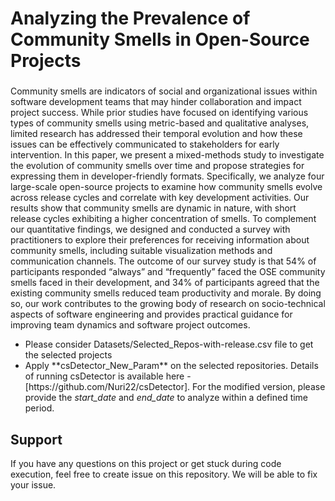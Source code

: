 # Analyzing the Prevalence of Community Smells in Open-Source Projects

### 
Community smells are indicators of social and organizational issues within software development
teams that may hinder collaboration and impact project success. While prior studies have focused
on identifying various types of community smells using metric-based and qualitative analyses, limited
research has addressed their temporal evolution and how these issues can be effectively communicated to
stakeholders for early intervention. In this paper, we present a mixed-methods study to investigate the
evolution of community smells over time and propose strategies for expressing them in developer-friendly
formats. Specifically, we analyze four large-scale open-source projects to examine how community smells
evolve across release cycles and correlate with key development activities. Our results show that community
smells are dynamic in nature, with short release cycles exhibiting a higher concentration of smells.
To complement our quantitative findings, we designed and conducted a survey with practitioners to
explore their preferences for receiving information about community smells, including suitable visualization
methods and communication channels. The outcome of our survey study is that 54% of participants
responded “always” and “frequently” faced the OSE community smells faced in their development, and
34% of participants agreed that the existing community smells reduced team productivity and morale.
By doing so, our work contributes to the growing body of research on socio-technical aspects of software
engineering and provides practical guidance for improving team dynamics and software project outcomes.

<ul>
    <li>Please consider Datasets/Selected_Repos-with-release.csv file to get the selected projects</li>
    <li>Apply **csDetector_New_Param** on the selected repositories. Details of running csDetector is available here - [https://github.com/Nuri22/csDetector]. For the modified version, please provide the <i>start_date</i> and <i>end_date</i> to analyze within a defined time period.  </li>
</ul>


## Support

If you have any questions on this project or get stuck during code execution, feel free to create issue on this repository. We will be able to fix your issue.
